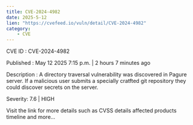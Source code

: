 ```yaml
---
title: CVE-2024-4982
date: 2025-5-12
lien: "https://cvefeed.io/vuln/detail/CVE-2024-4982"
category:
    - CVE
---
```


CVE ID : CVE-2024-4982

Published :  May 12
2025
7:15 p.m. | 2 hours
7 minutes ago

Description : A directory traversal vulnerability was discovered in Pagure server. If a malicious user submits a specially cratfted git repository they could discover secrets on the server.

Severity: 7.6 | HIGH

Visit the link for more details
such as CVSS details
affected products
timeline
and more...
